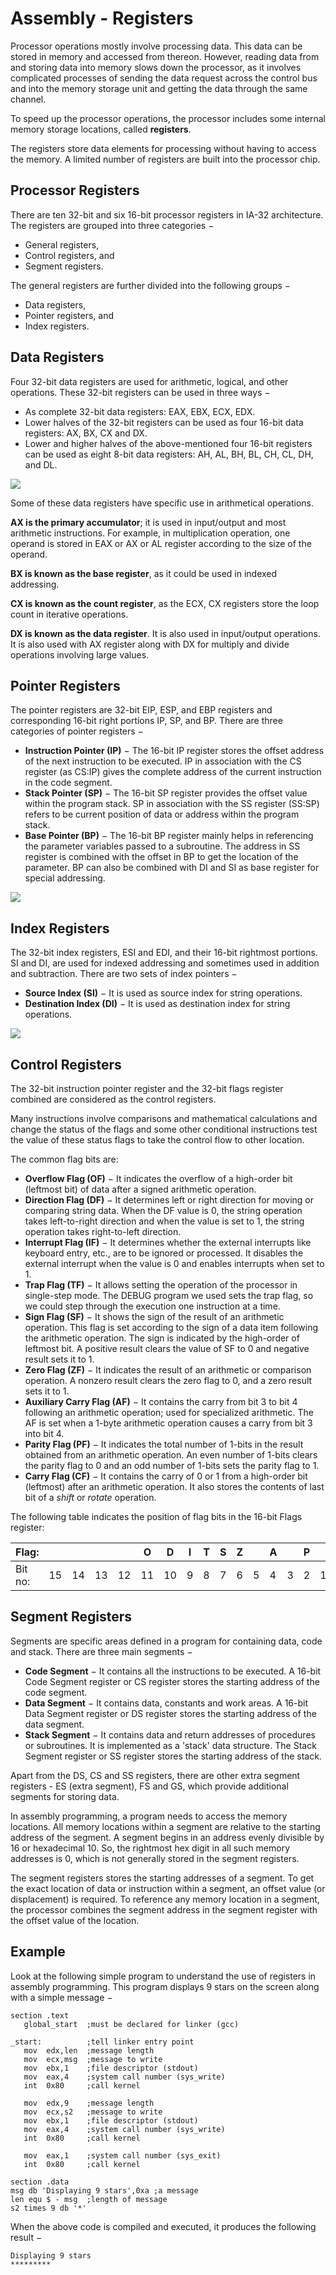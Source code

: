 # Assembly - Registers

Processor operations mostly involve processing data. This data can be stored in memory and accessed from thereon. However, reading data from and storing data into memory slows down the processor, as it involves complicated processes of sending the data request across the control bus and into the memory storage unit and getting the data through the same channel.

To speed up the processor operations, the processor includes some internal memory storage locations, called **registers**.

The registers store data elements for processing without having to access the memory. A limited number of registers are built into the processor chip.

## Processor Registers

There are ten 32-bit and six 16-bit processor registers in IA-32 architecture. The registers are grouped into three categories −

- General registers,
- Control registers, and
- Segment registers.

The general registers are further divided into the following groups −

- Data registers,
- Pointer registers, and
- Index registers.

## Data Registers

Four 32-bit data registers are used for arithmetic, logical, and other operations. These 32-bit registers can be used in three ways −

- As complete 32-bit data registers: EAX, EBX, ECX, EDX.
- Lower halves of the 32-bit registers can be used as four 16-bit data registers: AX, BX, CX and DX.
- Lower and higher halves of the above-mentioned four 16-bit registers can be used as eight 8-bit data registers: AH, AL, BH, BL, CH, CL, DH, and DL.

![](./img/register1.jpg)

Some of these data registers have specific use in arithmetical operations.

**AX is the primary accumulator**; it is used in input/output and most arithmetic instructions. For example, in multiplication operation, one operand is stored in EAX or AX or AL register according to the size of the operand.

**BX is known as the base register**, as it could be used in indexed addressing.

**CX is known as the count register**, as the ECX, CX registers store the loop count in iterative operations.

**DX is known as the data register**. It is also used in input/output operations. It is also used with AX register along with DX for multiply and divide operations involving large values.

## Pointer Registers

The pointer registers are 32-bit EIP, ESP, and EBP registers and corresponding 16-bit right portions IP, SP, and BP. There are three categories of pointer registers −

- **Instruction Pointer (IP)** − The 16-bit IP register stores the offset address of the next instruction to be executed. IP in association with the CS register (as CS:IP) gives the complete address of the current instruction in the code segment.
- **Stack Pointer (SP)** − The 16-bit SP register provides the offset value within the program stack. SP in association with the SS register (SS:SP) refers to be current position of data or address within the program stack.
- **Base Pointer (BP)** − The 16-bit BP register mainly helps in referencing the parameter variables passed to a subroutine. The address in SS register is combined with the offset in BP to get the location of the parameter. BP can also be combined with DI and SI as base register for special addressing.

![](./img/register3.jpg)

## Index Registers

The 32-bit index registers, ESI and EDI, and their 16-bit rightmost portions. SI and DI, are used for indexed addressing and sometimes used in addition and subtraction. There are two sets of index pointers −

- **Source Index (SI)** − It is used as source index for string operations.
- **Destination Index (DI)** − It is used as destination index for string operations.

![](./img/register2.jpg)

## Control Registers

The 32-bit instruction pointer register and the 32-bit flags register combined are considered as the control registers.

Many instructions involve comparisons and mathematical calculations and change the status of the flags and some other conditional instructions test the value of these status flags to take the control flow to other location.

The common flag bits are:

- **Overflow Flag (OF)** − It indicates the overflow of a high-order bit (leftmost bit) of data after a signed arithmetic operation.
- **Direction Flag (DF)** − It determines left or right direction for moving or comparing string data. When the DF value is 0, the string operation takes left-to-right direction and when the value is set to 1, the string operation takes right-to-left direction.
- **Interrupt Flag (IF)** − It determines whether the external interrupts like keyboard entry, etc., are to be ignored or processed. It disables the external interrupt when the value is 0 and enables interrupts when set to 1.
- **Trap Flag (TF)** − It allows setting the operation of the processor in single-step mode. The DEBUG program we used sets the trap flag, so we could step through the execution one instruction at a time.
- **Sign Flag (SF)** − It shows the sign of the result of an arithmetic operation. This flag is set according to the sign of a data item following the arithmetic operation. The sign is indicated by the high-order of leftmost bit. A positive result clears the value of SF to 0 and negative result sets it to 1.
- **Zero Flag (ZF)** − It indicates the result of an arithmetic or comparison operation. A nonzero result clears the zero flag to 0, and a zero result sets it to 1.
- **Auxiliary Carry Flag (AF)** − It contains the carry from bit 3 to bit 4 following an arithmetic operation; used for specialized arithmetic. The AF is set when a 1-byte arithmetic operation causes a carry from bit 3 into bit 4.
- **Parity Flag (PF)** − It indicates the total number of 1-bits in the result obtained from an arithmetic operation. An even number of 1-bits clears the parity flag to 0 and an odd number of 1-bits sets the parity flag to 1.
- **Carry Flag (CF)** − It contains the carry of 0 or 1 from a high-order bit (leftmost) after an arithmetic operation. It also stores the contents of last bit of a *shift* or *rotate* operation.

The following table indicates the position of flag bits in the 16-bit Flags register:

| Flag:   |      |      |      |      | O    | D    | I    | T    | S    | Z    |      | A    |      | P    |      | C    |
| ------- | ---- | ---- | ---- | ---- | ---- | ---- | ---- | ---- | ---- | ---- | ---- | ---- | ---- | ---- | ---- | ---- |
| Bit no: | 15   | 14   | 13   | 12   | 11   | 10   | 9    | 8    | 7    | 6    | 5    | 4    | 3    | 2    | 1    | 0    |

## Segment Registers

Segments are specific areas defined in a program for containing data, code and stack. There are three main segments −

- **Code Segment** − It contains all the instructions to be executed. A 16-bit Code Segment register or CS register stores the starting address of the code segment.
- **Data Segment** − It contains data, constants and work areas. A 16-bit Data Segment register or DS register stores the starting address of the data segment.
- **Stack Segment** − It contains data and return addresses of procedures or subroutines. It is implemented as a 'stack' data structure. The Stack Segment register or SS register stores the starting address of the stack.

Apart from the DS, CS and SS registers, there are other extra segment registers - ES (extra segment), FS and GS, which provide additional segments for storing data.

In assembly programming, a program needs to access the memory locations. All memory locations within a segment are relative to the starting address of the segment. A segment begins in an address evenly divisible by 16 or hexadecimal 10. So, the rightmost hex digit in all such memory addresses is 0, which is not generally stored in the segment registers.

The segment registers stores the starting addresses of a segment. To get the exact location of data or instruction within a segment, an offset value (or displacement) is required. To reference any memory location in a segment, the processor combines the segment address in the segment register with the offset value of the location.

## Example

Look at the following simple program to understand the use of registers in assembly programming. This program displays 9 stars on the screen along with a simple message −

```
section	.text
   global_start	 ;must be declared for linker (gcc)
	
_start:	         ;tell linker entry point
   mov	edx,len  ;message length
   mov	ecx,msg  ;message to write
   mov	ebx,1    ;file descriptor (stdout)
   mov	eax,4    ;system call number (sys_write)
   int	0x80     ;call kernel
	
   mov	edx,9    ;message length
   mov	ecx,s2   ;message to write
   mov	ebx,1    ;file descriptor (stdout)
   mov	eax,4    ;system call number (sys_write)
   int	0x80     ;call kernel
	
   mov	eax,1    ;system call number (sys_exit)
   int	0x80     ;call kernel
	
section	.data
msg db 'Displaying 9 stars',0xa ;a message
len equ $ - msg  ;length of message
s2 times 9 db '*'
```

When the above code is compiled and executed, it produces the following result −

```
Displaying 9 stars
*********
```